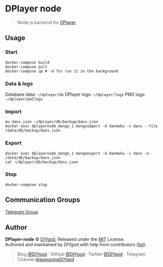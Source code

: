 # DPlayer node

> Node.js backend for [DPlayer](https://github.com/DIYgod/DPlayer)

## Usage

### Start

```shell
docker-compose build
docker-compose pull
docker-compose up # -d for run it in the background
```

### Data & logs

Database data: `~/dplayer/db`
DPlayer logs: `~/dplayer/logs`
PM2 logs: `~/dplayer/pm2logs`

### Import

```shell
mv dans.json ~/dplayer/db/backup/dans.json
docker exec dplayernode_mongo_1 mongoimport -d danmaku -c dans --file /data/db/backup/dans.json
```

### Export

```shell
docker exec dplayernode_mongo_1 mongoexport -d danmaku -c dans -o /data/db/backup/dans.json
cat ~/dplayer/db/backup/dans.json
```

### Stop

```shell
docker-compose stop
```

## Communication Groups

[Telegram Group](https://t.me/adplayer)

## Author

**DPlayer-node** © [DIYgod](https://github.com/DIYgod), Released under the [MIT](./LICENSE) License.<br>
Authored and maintained by DIYgod with help from contributors ([list](https://github.com/MoePlayer/DPlayer-node/contributors)).

> Blog [@DIYgod](https://diygod.me) · GitHub [@DIYgod](https://github.com/DIYgod) · Twitter [@DIYgod](https://twitter.com/DIYgod) · Telegram Channel [@awesomeDIYgod](https://t.me/awesomeDIYgod)
